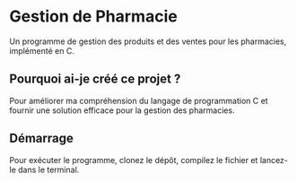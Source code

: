 # Gestion de Pharmacie

Un programme de gestion des produits et des ventes pour les pharmacies, implémenté en C.

## Pourquoi ai-je créé ce projet ?

Pour améliorer ma compréhension du langage de programmation C et fournir une solution efficace pour la gestion des pharmacies.

## Démarrage

Pour exécuter le programme, clonez le dépôt, compilez le fichier et lancez-le dans le terminal.
